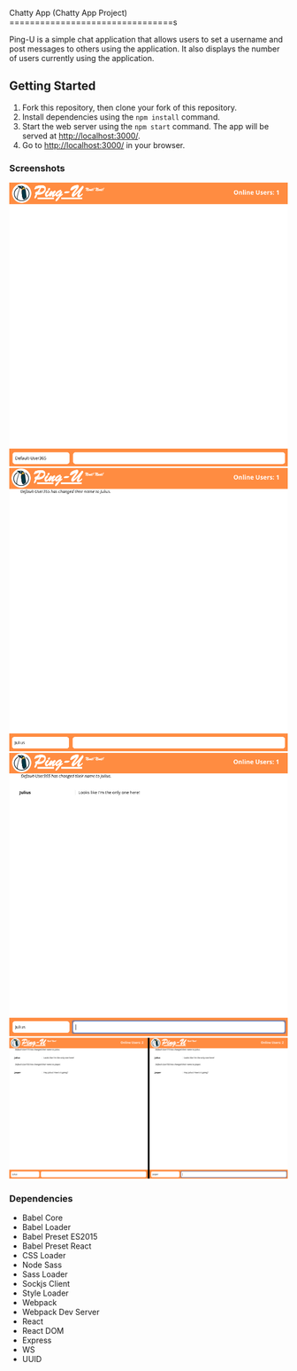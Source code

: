 Chatty App (Chatty App Project)
================================s

Ping-U is a simple chat application that allows users to set a username and post messages to others using the application. It also displays the number of users currently using the application.


## Getting Started

1. Fork this repository, then clone your fork of this repository.
2. Install dependencies using the `npm install` command.
3. Start the web server using the `npm start` command. The app will be served at <http://localhost:3000/>.
4. Go to <http://localhost:3000/> in your browser.

### Screenshots
!["Screenshot of the Ping-U Opening Page"](https://github.com/Rothyr/chatty-app/blob/master/docs/screenshot-step1.png)
!["Screenshot of Ping-U Username Change"](https://github.com/Rothyr/chatty-app/blob/master/docs/screenshot-step2.png)
!["Screenshot of Ping-U Message Sent"](https://github.com/Rothyr/chatty-app/blob/master/docs/screenshot-step3.png)
!["Screenshot of Ping-U Two Users Logged In"](https://github.com/Rothyr/chatty-app/blob/master/docs/screenshot-step4.png)


### Dependencies

* Babel Core
* Babel Loader
* Babel Preset ES2015
* Babel Preset React
* CSS Loader
* Node Sass
* Sass Loader
* Sockjs Client
* Style Loader
* Webpack
* Webpack Dev Server
* React
* React DOM
* Express
* WS
* UUID
